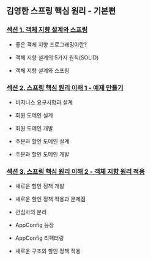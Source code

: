 ## 김영한 스프링 핵심 원리 - 기본편

###  [섹션 1. 객체 지향 설계와 스프링](https://velog.io/@parksomii/Spring-1.-%EA%B0%9D%EC%B2%B4-%EC%A7%80%ED%96%A5-%EC%84%A4%EA%B3%84%EC%99%80-%EC%8A%A4%ED%94%84%EB%A7%81)
- 좋은 객체 지향 프로그래밍이란?
  
- 객체 지향 설계의 5가지 원칙(SOLID)
  
- 객체 지향 설계와 스프링

### [섹션 2. 스프링 핵심 원리 이해 1 - 예제 만들기](https://velog.io/@parksomii/Spring-2.-%EC%8A%A4%ED%94%84%EB%A7%81-%ED%95%B5%EC%8B%AC-%EC%9B%90%EB%A6%AC-%EC%9D%B4%ED%95%B41-%EC%98%88%EC%A0%9C-%EB%A7%8C%EB%93%A4%EA%B8%B0)
- 비지니스 요구사항과 설계
  
- 회원 도메인 설계

- 회원 도메인 개발

- 주문과 할인 도메인 설계

- 주문과 할인 도메인 개발

### [섹션 3. 스프링 핵심 원리 이해 2 - 객체 지향 원리 적용](https://velog.io/@parksomii/Spring-3.-%EC%8A%A4%ED%94%84%EB%A7%81-%ED%95%B5%EC%8B%AC-%EC%9B%90%EB%A6%AC-%EC%9D%B4%ED%95%B4-2-%EA%B0%9D%EC%B2%B4-%EC%A7%80%ED%96%A5-%EC%9B%90%EB%A6%AC-%EC%A0%81%EC%9A%A9)

- 새로운 할인 정책 개발
  
- 새로운 할인 정책 적용과 문제점
  
- 관심사의 분리
  
- AppConfig 등장
  
- AppConfig 리팩터링
  
- 새로운 구조와 할인 정책 적용
